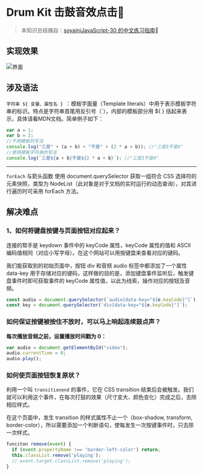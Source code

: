 # Drum Kit 击鼓音效点击🥁

> 本知识总结摘自：[soyainiJavaScript-30 的中文练习指南](https://github.com/soyaine/JavaScript30)🦥

## 实现效果

![界面](https://gitee.com/shianiiiu/picgo_bed/raw/master/img/20210420175818.png)

## 涉及语法

`字符串 ${ 变量、属性名 } `：模板字面量（Template literals）中用于表示模板字符串的标识。特点是字符串首尾用反引号（`），内部的模板部分用 ${ } 括起来表示，具体请看MDN文档。简单例子如下：
```js
var a = 1;
var b = 2;
//不用模板的写法
console.log("三是" + (a + b) + "不是" + (2 * a + b)); //"三是3不是4"
//使用模板字符串的写法
console.log(`三是${a + b}不是${2 * a + b}`); //"三是3不是4"
```
---
`forEach` 与箭头函数
使用 document.querySelector 获取一组符合 CSS 选择符的元素快照，类型为 NodeList（此对象是对于文档的实时运行的动态查询），对其进行遍历时可采用 forEach 方法。

## 解决难点

### 1、如何将键盘按键与页面按钮对应起来？
连接的帮手是 keydown 事件中的 keyCode 属性，keyCode 属性的值和 ASCII 编码值相同（对应小写字母）。在这个网站可以用按键盘来查看对应的键码。

我们能获取到的初始页面中，按钮 div 和音频 audio 标签中都添加了一个属性 data-key 用于存储对应的键码，这样做的目的是，添加键盘事件监听后，触发键盘事件时即可获取事件的 keyCode 属性值，以此为线索，操作对应的按钮及音频。

```js
const audio = document.querySelector(`audio[data-key="${e.keyCode}"]`);
const key = document.querySelector(`div[data-key="${e.keyCode}"]`);
```

### 如何保证按键被按住不放时，可以马上响起连续鼓点声？

**每次播放音频之前，设置播放时间戳为 0：**
```js
var audio = document.getElementById("video"); 
audio.currentTime = 0;
audio.play();
```
### 如何使页面按钮恢复原状？
利用一个叫 `transitionend` 的事件，它在 CSS transition 结束后会被触发。我们就可以利用这个事件，在每次打鼓的效果（尺寸变大、颜色变化）完成之后，去除相应样式。

在这个页面中，发生 transition 的样式属性不止一个（box-shadow, transform, border-color），所以需要添加一个判断语句，使每发生一次按键事件时，只去除一次样式。

```js
funciton remove(event) {
  if (event.propertyName !== 'border-left-color') return;
  this.classList.remove('playing');
  // event.target.classList.remove('playing');
}
```